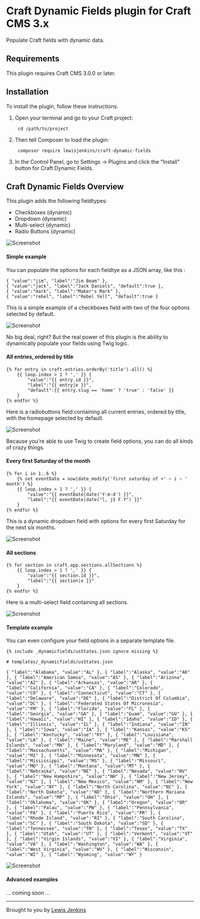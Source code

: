 # Craft Dynamic Fields plugin for Craft CMS 3.x

Populate Craft fields with dynamic data.

## Requirements

This plugin requires Craft CMS 3.0.0 or later.

## Installation

To install the plugin, follow these instructions.

1. Open your terminal and go to your Craft project:

        cd /path/to/project

2. Then tell Composer to load the plugin:

        composer require lewisjenkins/craft-dynamic-fields

3. In the Control Panel, go to Settings → Plugins and click the “Install” button for Craft Dynamic Fields.

## Craft Dynamic Fields Overview

This plugin adds the following fieldtypes:

- Checkboxes (dynamic)
- Dropdown (dynamic)
- Multi-select (dynamic)
- Radio Buttons (dynamic)

![Screenshot](resources/img/1.png)

#### Simple example

You can populate the options for each fieldtye as a JSON array, like this :

    { "value":"jim", "label":"Jim Beam" },
    { "value":"jack", "label":"Jack Daniels", "default":true },
    { "value":"mark", "label":"Maker's Mark" },
    { "value":"rebel", "label":"Rebel Yell", "default":true }

This is a simple example of a checkboxes field with two of the four options selected by default.

![Screenshot](resources/img/2.png)

No big deal, right? But the real power of this plugin is the ability to dynamically populate your fields using Twig logic.

#### All entries, ordered by title

    {% for entry in craft.entries.orderBy('title').all() %}
        {{ loop.index > 1 ? ',' }} {    
            "value":"{{ entry.id }}",
            "label":"{{ entry|e }}",
            "default":{{ entry.slug == 'home' ? 'true' : 'false' }}
        }
    {% endfor %}

Here is a radiobuttons field containing all current entries, ordered by title, with the homepage selected by default.

![Screenshot](resources/img/3.png)

Because you're able to use Twig to create field options, you can do all kinds of crazy things.

#### Every first Saturday of the month

    {% for i in 1..6 %}
        {% set eventDate = now|date_modify('first saturday of +' ~ i ~ ' month') %}
        {{ loop.index > 1 ? ',' }} {
            "value":"{{ eventDate|date('Y-m-d') }}",
            "label":"{{ eventDate|date("l, jS F Y") }}"
        }
    {% endfor %}

This is a dynamic dropdown field with options for every first Saturday for the next six months.

![Screenshot](resources/img/4.png)

#### All sections

    {% for section in craft.app.sections.allSections %}
        {{ loop.index > 1 ? ',' }} {    
            "value":"{{ section.id }}",
            "label":"{{ section|e }}"
        }
    {% endfor %}

Here is a multi-select field containing all sections.

![Screenshot](resources/img/5.png)

#### Template example

You can even configure your field options in a separate template file.

    {% include _dynamicfields/usStates.json ignore missing %}

<!-- -->

    # templates/_dynamicfields/usStates.json

    { "label":"Alabama", "value":"AL" }, { "label":"Alaska", "value":"AK" }, { "label":"American Samoa", "value":"AS" }, { "label":"Arizona", "value":"AZ" }, { "label":"Arkansas", "value":"AR" }, { "label":"California", "value":"CA" }, { "label":"Colorado", "value":"CO" }, { "label":"Connecticut", "value":"CT" }, { "label":"Delaware", "value":"DE" }, { "label":"District Of Columbia", "value":"DC" }, { "label":"Federated States Of Micronesia", "value":"FM" }, { "label":"Florida", "value":"FL" }, { "label":"Georgia", "value":"GA" }, { "label":"Guam", "value":"GU" }, { "label":"Hawaii", "value":"HI" }, { "label":"Idaho", "value":"ID" }, { "label":"Illinois", "value":"IL" }, { "label":"Indiana", "value":"IN" }, { "label":"Iowa", "value":"IA" }, { "label":"Kansas", "value":"KS" }, { "label":"Kentucky", "value":"KY" }, { "label":"Louisiana", "value":"LA" }, { "label":"Maine", "value":"ME" }, { "label":"Marshall Islands", "value":"MH" }, { "label":"Maryland", "value":"MD" }, { "label":"Massachusetts", "value":"MA" }, { "label":"Michigan", "value":"MI" }, { "label":"Minnesota", "value":"MN" }, { "label":"Mississippi", "value":"MS" }, { "label":"Missouri", "value":"MO" }, { "label":"Montana", "value":"MT" }, { "label":"Nebraska", "value":"NE" }, { "label":"Nevada", "value":"NV" }, { "label":"New Hampshire", "value":"NH" }, { "label":"New Jersey", "value":"NJ" }, { "label":"New Mexico", "value":"NM" }, { "label":"New York", "value":"NY" }, { "label":"North Carolina", "value":"NC" }, { "label":"North Dakota", "value":"ND" }, { "label":"Northern Mariana Islands", "value":"MP" }, { "label":"Ohio", "value":"OH" }, { "label":"Oklahoma", "value":"OK" }, { "label":"Oregon", "value":"OR" }, { "label":"Palau", "value":"PW" }, { "label":"Pennsylvania", "value":"PA" }, { "label":"Puerto Rico", "value":"PR" }, { "label":"Rhode Island", "value":"RI" }, { "label":"South Carolina", "value":"SC" }, { "label":"South Dakota", "value":"SD" }, { "label":"Tennessee", "value":"TN" }, { "label":"Texas", "value":"TX" }, { "label":"Utah", "value":"UT" }, { "label":"Vermont", "value":"VT" }, { "label":"Virgin Islands", "value":"VI" }, { "label":"Virginia", "value":"VA" }, { "label":"Washington", "value":"WA" }, { "label":"West Virginia", "value":"WV" }, { "label":"Wisconsin", "value":"WI" }, { "label":"Wyoming", "value":"WY" }

 <!-- _v_ -->


![Screenshot](resources/img/6.png)

#### Advanced examples

... coming soon ...

---

Brought to you by [Lewis Jenkins](https://lj.io)
